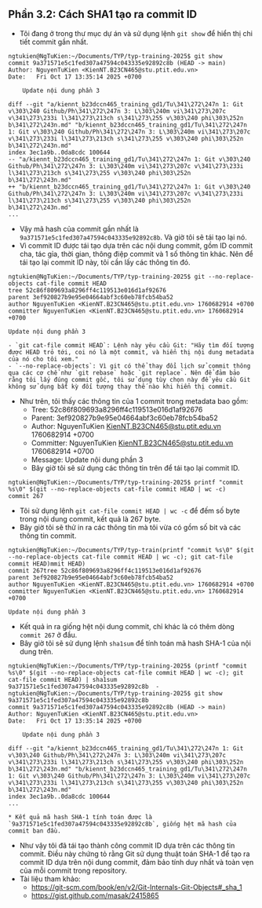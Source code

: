 ## Phần 3.2: Cách SHA1 tạo ra commit ID
* Tôi đang ở trong thư mục dự án và sử dụng lệnh `git show` để hiển thị chi tiết commit gần nhất.
```shell 
ngtukien@NgTuKien:~/Documents/TYP/typ-training-2025$ git show
commit 9a371571e5c1fed307a47594c043335e92892c8b (HEAD -> main)
Author: NguyenTuKien <KienNT.B23CN465@stu.ptit.edu.vn>
Date:   Fri Oct 17 13:35:14 2025 +0700

    Update nội dung phần 3

diff --git "a/kiennt_b23dccn465_training_gd1/Tu\341\272\247n 1: Git v\303\240 Github/Ph\341\272\247n 3: L\303\240m vi\341\273\207c v\341\273\233i l\341\273\213ch s\341\273\255 v\303\240 phi\303\252n b\341\272\243n.md" "b/kiennt_b23dccn465_training_gd1/Tu\341\272\247n 1: Git v\303\240 Github/Ph\341\272\247n 3: L\303\240m vi\341\273\207c v\341\273\233i l\341\273\213ch s\341\273\255 v\303\240 phi\303\252n b\341\272\243n.md"
index 3ec1a9b..0da8cdc 100644
-- "a/kiennt_b23dccn465_training_gd1/Tu\341\272\247n 1: Git v\303\240 Github/Ph\341\272\247n 3: L\303\240m vi\341\273\207c v\341\273\233i l\341\273\213ch s\341\273\255 v\303\240 phi\303\252n b\341\272\243n.md"  
++ "b/kiennt_b23dccn465_training_gd1/Tu\341\272\247n 1: Git v\303\240 Github/Ph\341\272\247n 3: L\303\240m vi\341\273\207c v\341\273\233i l\341\273\213ch s\341\273\255 v\303\240 phi\303\252n b\341\272\243n.md"  
...
```
* Vậy mã hash của commit gần nhất là `9a371571e5c1fed307a47594c043335e92892c8b`. Và giờ tôi sẽ tái tạo lại nó.
* Vì commit ID được tái tạo dựa trên các nội dung commit, gồm ID commit cha, tác gỉa, thời gian, thông điệp commit và 1 số thông tin khác. Nên để tái tạo lại commit ID này, tôi cần lấy các thông tin đó.
```shell
ngtukien@NgTuKien:~/Documents/TYP/typ-training-2025$ git --no-replace-objects cat-file commit HEAD
tree 52c86f809693a8296ff4c119513e016d1af92676
parent 3ef920827b9e95e04664abf3c60eb78fcb54ba52
author NguyenTuKien <KienNT.B23CN465@stu.ptit.edu.vn> 1760682914 +0700
committer NguyenTuKien <KienNT.B23CN465@stu.ptit.edu.vn> 1760682914 +0700

Update nội dung phần 3
```
    - `git cat-file commit HEAD`: Lệnh này yêu cầu Git: "Hãy tìm đối tượng được HEAD trỏ tới, coi nó là một commit, và hiển thị nội dung metadata của nó cho tôi xem."
    - `--no-replace-objects`: Vì git có thể thay đổi lịch sử commit thông qua các cơ chể như `git rebase` hoặc `git replace`. Nên để đảm bảo rằng tôi lấy đúng commit gốc, tôi sử dụng tùy chọn này để yêu cầu Git không sử dụng bất kỳ đối tượng thay thế nào khi hiển thị commit.
* Như trên, tôi thấy các thông tin của 1 commit trong metadata bao gồm:
    - Tree: 52c86f809693a8296ff4c119513e016d1af92676
    - Parent: 3ef920827b9e95e04664abf3c60eb78fcb54ba52
    - Author: NguyenTuKien <KienNT.B23CN465@stu.ptit.edu.vn> 1760682914 +0700
    - Committer: NguyenTuKien <KienNT.B23CN465@stu.ptit.edu.vn> 1760682914 +0700
    - Message: Update nội dung phần 3
    * Bây giờ tôi sẽ sử dụng các thông tin trên để tái tạo lại commit ID.
```shell
ngtukien@NgTuKien:~/Documents/TYP/typ-training-2025$ printf "commit %s\0" $(git --no-replace-objects cat-file commit HEAD | wc -c)
commit 267
```
* Tôi sử dụng lệnh `git cat-file commit HEAD | wc -c` để đếm số byte trong nội dung commit, kết quả là 267 byte.
* Bây giờ tôi sẽ thử in ra các thông tin mà tôi vừa có gồm số bit và các thông tin commit.
```shell
ngtukien@NgTuKien:~/Documents/TYP/typ-train(printf "commit %s\0" $(git --no-replace-objects cat-file commit HEAD | wc -c); git cat-file commit HEAD)mmit HEAD)
commit 267tree 52c86f809693a8296ff4c119513e016d1af92676
parent 3ef920827b9e95e04664abf3c60eb78fcb54ba52
author NguyenTuKien <KienNT.B23CN465@stu.ptit.edu.vn> 1760682914 +0700
committer NguyenTuKien <KienNT.B23CN465@stu.ptit.edu.vn> 1760682914 +0700

Update nội dung phần 3
```
* Kết quả in ra giống hệt nội dung commit, chỉ khác là có thêm dòng `commit 267` ở đầu.
* Bây giờ tôi sẽ sử dụng lệnh `sha1sum` để tính toán mã hash SHA-1 của nội dung trên.
```shell
ngtukien@NgTuKien:~/Documents/TYP/typ-training-2025$ (printf "commit %s\0" $(git --no-replace-objects cat-file commit HEAD | wc -c); git cat-file commit HEAD) | sha1sum
9a371571e5c1fed307a47594c043335e92892c8b  -
ngtukien@NgTuKien:~/Documents/TYP/typ-training-2025$ git show 9a371571e5c1fed307a47594c043335e92892c8b
commit 9a371571e5c1fed307a47594c043335e92892c8b (HEAD -> main)
Author: NguyenTuKien <KienNT.B23CN465@stu.ptit.edu.vn>
Date:   Fri Oct 17 13:35:14 2025 +0700

    Update nội dung phần 3

diff --git "a/kiennt_b23dccn465_training_gd1/Tu\341\272\247n 1: Git v\303\240 Github/Ph\341\272\247n 3: L\303\240m vi\341\273\207c v\341\273\233i l\341\273\213ch s\341\273\255 v\303\240 phi\303\252n b\341\272\243n.md" "b/kiennt_b23dccn465_training_gd1/Tu\341\272\247n 1: Git v\303\240 Github/Ph\341\272\247n 3: L\303\240m vi\341\273\207c v\341\273\233i l\341\273\213ch s\341\273\255 v\303\240 phi\303\252n b\341\272\243n.md"
index 3ec1a9b..0da8cdc 100644
...
```
    * Kết quả mã hash SHA-1 tính toán được là `9a371571e5c1fed307a47594c043335e92892c8b`, giống hệt mã hash của commit ban đầu.

* Như vậy tôi đã tái tạo thành công commit ID dựa trên các thông tin commit. Điều này chứng tỏ rằng Git sử dụng thuật toán SHA-1 để tạo ra commit ID dựa trên nội dung commit, đảm bảo tính duy nhất và toàn vẹn của mỗi commit trong repository.
* Tài liệu tham khảo: 
  - https://git-scm.com/book/en/v2/Git-Internals-Git-Objects#_sha_1
  - https://gist.github.com/masak/2415865